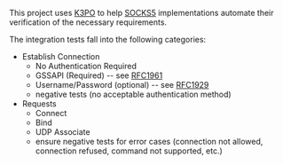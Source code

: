 This project uses [K3PO](http://github.com/k3po/k3po) to help
[SOCKS5](https://tools.ietf.org/html/rfc1928) implementations
automate their verification of the necessary requirements.

The integration tests fall into the following categories:

* Establish Connection
  * No Authentication Required
  * GSSAPI (Required) -- see [RFC1961](https://tools.ietf.org/html/rfc1961)
  * Username/Password (optional) -- see [RFC1929](https://tools.ietf.org/html/rfc1929)
  * negative tests (no acceptable authentication method)
* Requests
  * Connect
  * Bind
  * UDP Associate
  * ensure negative tests for error cases (connection not allowed,
    connection refused, command not supported, etc.)

